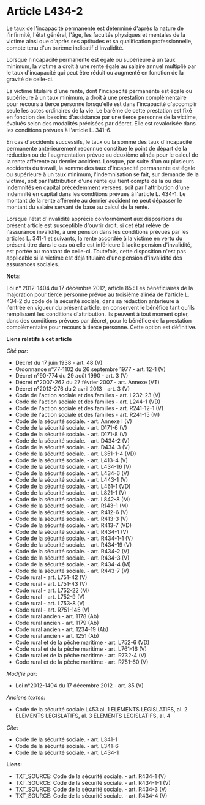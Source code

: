 # Article L434-2

Le taux de l'incapacité permanente est déterminé d'après la nature de l'infirmité, l'état général, l'âge, les facultés
physiques et mentales de la victime ainsi que d'après ses aptitudes et sa qualification professionnelle, compte tenu d'un
barème indicatif d'invalidité. 

Lorsque l'incapacité permanente est égale ou supérieure à un taux minimum, la victime a droit à une rente égale au salaire
annuel multiplié par le taux d'incapacité qui peut être réduit ou augmenté en fonction de la gravité de celle-ci. 

La victime titulaire d'une rente, dont l'incapacité permanente est égale ou supérieure à un taux minimum, a droit à une
prestation complémentaire pour recours à tierce personne lorsqu'elle est dans l'incapacité d'accomplir seule les actes
ordinaires de la vie. Le barème de cette prestation est fixé en fonction des besoins d'assistance par une tierce personne de
la victime, évalués selon des modalités précisées par décret. Elle est revalorisée dans les conditions prévues à l'article L.
341-6. 

En cas d'accidents successifs, le taux ou la somme des taux d'incapacité permanente antérieurement reconnue constitue le
point de départ de la réduction ou de l'augmentation prévue au deuxième alinéa pour le calcul de la rente afférente au
dernier accident. Lorsque, par suite d'un ou plusieurs accidents du travail, la somme des taux d'incapacité permanente est
égale ou supérieure à un taux minimum, l'indemnisation se fait, sur demande de la victime, soit par l'attribution d'une rente
qui tient compte de la ou des indemnités en capital précédemment versées, soit par l'attribution d'une indemnité en capital
dans les conditions prévues à l'article L. 434-1. Le montant de la rente afférente au dernier accident ne peut dépasser le
montant du salaire servant de base au calcul de la rente.

Lorsque l'état d'invalidité apprécié conformément aux dispositions du présent article est susceptible d'ouvrir droit, si cet
état relève de l'assurance invalidité, à une pension dans les conditions prévues par les articles L. 341-1 et suivants, la
rente accordée à la victime en vertu du présent titre dans le cas où elle est inférieure à ladite pension d'invalidité, est
portée au montant de celle-ci. Toutefois, cette disposition n'est pas applicable si la victime est déjà titulaire d'une
pension d'invalidité des assurances sociales.

**Nota:**

Loi n° 2012-1404 du 17 décembre 2012, article 85 : Les bénéficiaires de la majoration pour tierce personne prévue au
troisième alinéa de l'article L. 434-2 du code de la sécurité sociale, dans sa rédaction antérieure à l'entrée en vigueur du
présent article, en conservent le bénéfice tant qu'ils remplissent les conditions d'attribution. Ils peuvent à tout moment
opter, dans des conditions prévues par décret, pour le bénéfice de la prestation complémentaire pour recours à tierce
personne. Cette option est définitive.

**Liens relatifs à cet article**

_Cité par_:

  - Décret du 17 juin 1938 - art. 48 (V)
  - Ordonnance n°77-1102 du 26 septembre 1977 - art. 12-1 (V)
  - Décret n°90-774 du 29 août 1990 - art. 3 (V)
  - Décret n°2007-262 du 27 février 2007 - art. Annexe (VT)
  - Décret n°2013-276 du 2 avril 2013 - art. 3 (V)
  - Code de l'action sociale et des familles - art. L232-23 (V)
  - Code de l'action sociale et des familles - art. L244-1 (VD)
  - Code de l'action sociale et des familles - art. R241-12-1 (V)
  - Code de l'action sociale et des familles - art. R241-15 (M)
  - Code de la sécurité sociale. - art. Annexe I (V)
  - Code de la sécurité sociale. - art. D171-6 (V)
  - Code de la sécurité sociale. - art. D171-8 (V)
  - Code de la sécurité sociale. - art. D434-2 (V)
  - Code de la sécurité sociale. - art. D434-3 (V)
  - Code de la sécurité sociale. - art. L351-1-4 (VD)
  - Code de la sécurité sociale. - art. L413-4 (V)
  - Code de la sécurité sociale. - art. L434-16 (V)
  - Code de la sécurité sociale. - art. L434-6 (V)
  - Code de la sécurité sociale. - art. L443-1 (V)
  - Code de la sécurité sociale. - art. L461-1 (VD)
  - Code de la sécurité sociale. - art. L821-1 (V)
  - Code de la sécurité sociale. - art. L842-8 (M)
  - Code de la sécurité sociale. - art. R143-1 (M)
  - Code de la sécurité sociale. - art. R412-6 (V)
  - Code de la sécurité sociale. - art. R413-3 (V)
  - Code de la sécurité sociale. - art. R413-7 (VD)
  - Code de la sécurité sociale. - art. R434-1 (V)
  - Code de la sécurité sociale. - art. R434-1-1 (V)
  - Code de la sécurité sociale. - art. R434-19 (V)
  - Code de la sécurité sociale. - art. R434-2 (V)
  - Code de la sécurité sociale. - art. R434-3 (V)
  - Code de la sécurité sociale. - art. R434-4 (M)
  - Code de la sécurité sociale. - art. R443-7 (V)
  - Code rural - art. L751-42 (V)
  - Code rural - art. L751-43 (V)
  - Code rural - art. L752-22 (M)
  - Code rural - art. L752-9 (V)
  - Code rural - art. L753-8 (V)
  - Code rural - art. R751-145 (V)
  - Code rural ancien - art. 1178 (Ab)
  - Code rural ancien - art. 1179 (Ab)
  - Code rural ancien - art. 1234-19 (Ab)
  - Code rural ancien - art. 1251 (Ab)
  - Code rural et de la pêche maritime - art. L752-6 (VD)
  - Code rural et de la pêche maritime - art. L761-16 (V)
  - Code rural et de la pêche maritime - art. R732-4 (V)
  - Code rural et de la pêche maritime - art. R751-60 (V)

_Modifié par_:

  - Loi n°2012-1404 du 17 décembre 2012 - art. 85 (V)

_Anciens textes_:

  - Code de la sécurité sociale L453 al. 1 ELEMENTS LEGISLATIFS, al. 2 ELEMENTS LEGISLATIFS, al. 3 ELEMENTS LEGISLATIFS, al. 4

_Cite_:

  - Code de la sécurité sociale. - art. L341-1
  - Code de la sécurité sociale. - art. L341-6
  - Code de la sécurité sociale. - art. L434-1

**Liens**:

  - TXT_SOURCE: Code de la sécurité sociale. - art. R434-1 (V)
  - TXT_SOURCE: Code de la sécurité sociale. - art. R434-1-1 (V)
  - TXT_SOURCE: Code de la sécurité sociale. - art. R434-3 (V)
  - TXT_SOURCE: Code de la sécurité sociale. - art. R434-4 (V)
